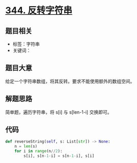 # [344. 反转字符串](https://leetcode-cn.com/problems/reverse-string/)

## 题目相关

- 标签：字符串
- 关键词：

## 题目大意

给定一个字符串数组，将其反转。要求不能使用额外的数组空间。

## 解题思路

简单题，遍历字符串，将 s[i] 与 s[len-1-i] 交换即可。

## 代码

```Python
def reverseString(self, s: List[str]) -> None:
    n = len(s)
    for i in range(n//2):
        s[i], s[n-1-i] = s[n-1-i], s[i]
```

